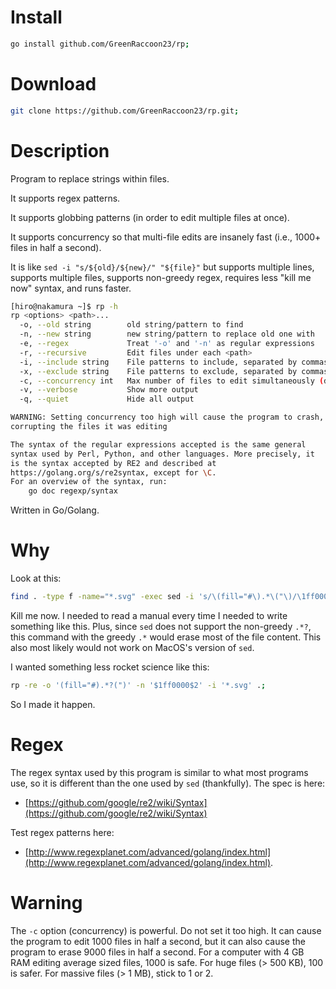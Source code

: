 # Install

```bash
go install github.com/GreenRaccoon23/rp;
```

# Download

```bash
git clone https://github.com/GreenRaccoon23/rp.git;
```

# Description

Program to replace strings within files.

It supports regex patterns.

It supports globbing patterns (in order to edit multiple files at once).

It supports concurrency so that multi-file edits are insanely fast (i.e., 1000+ files in half a second).

It is like `sed -i "s/${old}/${new}/" "${file}"` but supports multiple lines, supports multiple files, supports non-greedy regex, requires less "kill me now" syntax, and runs faster.

```bash
[hiro@nakamura ~]$ rp -h
rp <options> <path>...
  -o, --old string        old string/pattern to find
  -n, --new string        new string/pattern to replace old one with
  -e, --regex             Treat '-o' and '-n' as regular expressions
  -r, --recursive         Edit files under each <path>
  -i, --include string    File patterns to include, separated by commas
  -x, --exclude string    File patterns to exclude, separated by commas
  -c, --concurrency int   Max number of files to edit simultaneously (default 1)
  -v, --verbose           Show more output
  -q, --quiet             Hide all output

WARNING: Setting concurrency too high will cause the program to crash,
corrupting the files it was editing

The syntax of the regular expressions accepted is the same general
syntax used by Perl, Python, and other languages. More precisely, it
is the syntax accepted by RE2 and described at
https://golang.org/s/re2syntax, except for \C.
For an overview of the syntax, run:
	go doc regexp/syntax
```

Written in Go/Golang.

# Why

Look at this:

```bash
find . -type f -name="*.svg" -exec sed -i 's/\(fill="#\).*\("\)/\1ff0000\2/g' {}\; ;
```

Kill me now. I needed to read a manual every time I needed to write something like this. Plus, since `sed` does not support the non-greedy `.*?`, this command with the greedy `.*` would erase most of the file content. This also most likely would not work on MacOS's version of `sed`.

I wanted something less rocket science like this:

```bash
rp -re -o '(fill="#).*?(")' -n '$1ff0000$2' -i '*.svg' .;
```

So I made it happen.

# Regex

The regex syntax used by this program is similar to what most programs use, so it is different than the one used by `sed` (thankfully). The spec is here:
- [https://github.com/google/re2/wiki/Syntax](https://github.com/google/re2/wiki/Syntax)

Test regex patterns here:
- [http://www.regexplanet.com/advanced/golang/index.html](http://www.regexplanet.com/advanced/golang/index.html).

# Warning

The `-c` option (concurrency) is powerful. Do not set it too high. It can cause the program to edit 1000 files in half a second, but it can also cause the program to erase 9000 files in half a second. For a computer with 4 GB RAM editing average sized files, 1000 is safe. For huge files (> 500 KB), 100 is safer. For massive files (> 1 MB), stick to 1 or 2.
